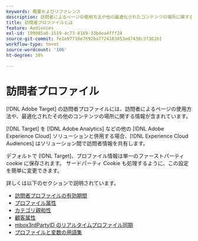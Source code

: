 ```yaml
---
keywords: 概要およびリファレンス
description: 訪問者によるページの使用方法や他の最適化されたコンテンツの場所に関する情報を含む、訪問者プロファイルについて説明します。
title: 訪問者プロファイルとは
feature: Audiences
exl-id: 199085a6-1519-4c73-8189-33b4ea4fff24
source-git-commit: fe1e97710e7692ba7724103853ed7438c3f361b1
workflow-type: tm+mt
source-wordcount: '106'
ht-degree: 38%

---
```


# 訪問者プロファイル

[!DNL Adobe Target] の訪問者プロファイルには、訪問者によるページの使用方法や、最適化されたその他のコンテンツの場所に関する情報が含まれています。

[!DNL Target] を [!DNL Adobe Analytics] などの他の [!DNL Adobe Experience Cloud] ソリューションと併用する場合、[!DNL Experience Cloud Audiences] はソリューション間で訪問者情報を共有します。

デフォルトで [!DNL Target]、プロファイル情報は単一のファーストパーティ cookie に保存されます。 サードパーティ Cookie も処理するように、この設定を簡単に変更できます。

詳しくは以下のセクションで説明されています。

- [訪問者プロファイルの有効期間](visitor-profile-lifetime.md)
- [プロファイル属性](profile-parameters.md)
- [カテゴリ親和性](category-affinity.md)
- [顧客属性](https://experienceleague.adobe.com/docs/target-dev/developer/implementation/methods/customer-attributes.html)
- [mbox3rdPartyID のリアルタイムプロファイル同期](3rd-party-id.md)
- [プロファイルと変数の用語集](variables-profiles-parameters-methods.md)
